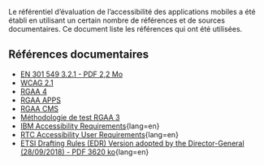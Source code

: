 Le référentiel d’évaluation de l’accessibilité des applications mobiles a été établi en utilisant un certain nombre de références et de sources documentaires. Ce document liste les références qui ont été utilisées.

## Références documentaires

- [EN&nbsp;301&nbsp;549 3.2.1 - PDF 2,2 Mo](https://www.etsi.org/deliver/etsi_en/301500_301599/301549/03.02.01_60/en_301549v030201p.pdf)
- [WCAG&nbsp;2.1](https://www.w3.org/TR/WCAG21/)
- [RGAA&nbsp;4](/fr/rgaa4/index.html)
- [RGAA&nbsp;APPS](https://disic.github.io/rgaa-apps/)
- [RGAA&nbsp;CMS](http://disic.github.io/referentiel-cms/)
- [Méthodologie de test RGAA&nbsp;3](https://github.com/DISIC/rgaa_methodologie)
- [IBM Accessibility Requirements](https://www.ibm.com/able/requirements/requirements/){lang=en}
- [RTC Accessibility User Requirements](https://www.w3.org/TR/raur/#routing-and-communication-channel-control){lang=en}
- [ETSI Drafting Rules (EDR) Version adopted by the Director-General (28/09/2018) - PDF 3620 ko](https://portal.etsi.org/directives/39_directives_oct_2018.pdf#page=179){lang=en}
